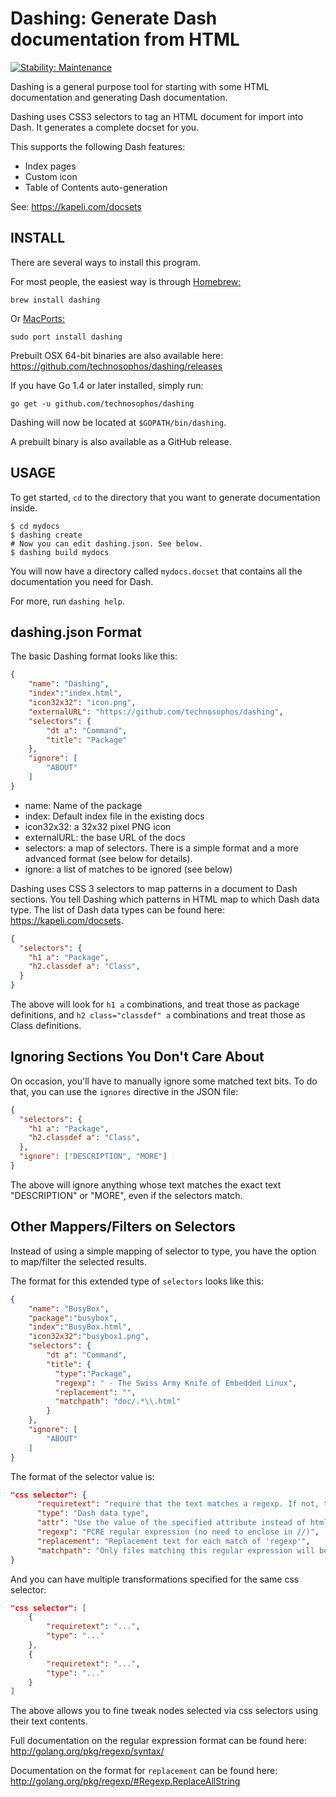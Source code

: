 # Dashing: Generate Dash documentation from HTML
[![Stability: Maintenance](https://masterminds.github.io/stability/maintenance.svg)](https://masterminds.github.io/stability/maintenance.html)


Dashing is a general purpose tool for starting with some HTML
documentation and generating Dash documentation.

Dashing uses CSS3 selectors to tag an HTML document for import into
Dash. It generates a complete docset for you.

This supports the following Dash features:

- Index pages
- Custom icon
- Table of Contents auto-generation

See:
https://kapeli.com/docsets

## INSTALL

There are several ways to install this program.

For most people, the easiest way is through [Homebrew:](https://brew.sh/)

```
brew install dashing
```

Or [MacPorts:](https://www.macports.org/)

```
sudo port install dashing
```

Prebuilt OSX 64-bit binaries are also available here:
https://github.com/technosophos/dashing/releases

If you have Go 1.4 or later installed, simply run:

```
go get -u github.com/technosophos/dashing
```

Dashing will now be located at `$GOPATH/bin/dashing`.

A prebuilt binary is also available as a GitHub release.

## USAGE

To get started, `cd` to the directory that you want to generate
documentation inside.

```
$ cd mydocs
$ dashing create
# Now you can edit dashing.json. See below.
$ dashing build mydocs
```

You will now have a directory called `mydocs.docset` that contains all
the documentation you need for Dash.

For more, run `dashing help`.

## dashing.json Format

The basic Dashing format looks like this:

```json
{
    "name": "Dashing",
    "index":"index.html",
    "icon32x32": "icon.png",
    "externalURL": "https://github.com/technosophos/dashing",
    "selectors": {
        "dt a": "Command",
        "title": "Package"
    },
    "ignore": [
        "ABOUT"
    ]
}
```

- name: Name of the package
- index: Default index file in the existing docs
- icon32x32: a 32x32 pixel PNG icon
- externalURL: the base URL of the docs
- selectors: a map of selectors. There is a simple format and
  a more advanced format (see below for details).
- ignore: a list of matches to be ignored (see below)

Dashing uses CSS 3 selectors to map patterns in a document to Dash
sections. You tell Dashing which patterns in HTML map to which Dash data
type. The list of Dash data types can be found here: https://kapeli.com/docsets.

```json
{
  "selectors": {
    "h1 a": "Package",
    "h2.classdef a": "Class",
  }
}
```

The above will look for `h1 a` combinations, and treat those as package
definitions, and `h2 class="classdef" a` combinations and treat those as
Class definitions.

## Ignoring Sections You Don't Care About

On occasion, you'll have to manually ignore some matched text bits. To
do that, you can use the `ignores` directive in the JSON file:


```json
{
  "selectors": {
    "h1 a": "Package",
    "h2.classdef a": "Class",
  },
  "ignore": ["DESCRIPTION", "MORE"]
}
```

The above will ignore anything whose text matches the exact text "DESCRIPTION"
or "MORE", even if the selectors match.

## Other Mappers/Filters on Selectors

Instead of using a simple mapping of selector to type, you have the
option to map/filter the selected results.

The format for this extended type of `selectors` looks like this:

```json
{
    "name": "BusyBox",
    "package":"busybox",
    "index":"BusyBox.html",
    "icon32x32":"busybox1.png",
    "selectors": {
        "dt a": "Command",
        "title": {
          "type":"Package",
          "regexp": " - The Swiss Army Knife of Embedded Linux",
          "replacement": "",
          "matchpath": "doc/.*\\.html"
        }
    },
    "ignore": [
        "ABOUT"
    ]
}
```

The format of the selector value is:

```json
"css selector": {
      "requiretext": "require that the text matches a regexp. If not, this node is not considered as selected",
      "type": "Dash data type",
      "attr": "Use the value of the specified attribute instead of html node text as the basis for transformation",
      "regexp": "PCRE regular expression (no need to enclose in //)",
      "replacement": "Replacement text for each match of 'regexp'",
      "matchpath": "Only files matching this regular expression will be parsed. Will match all files if not set."
}
```

And you can have multiple transformations specified for the same css selector:

```json
"css selector": [
    {
        "requiretext": "...",
        "type": "..."
    },
    {
        "requiretext": "...",
        "type": "..."
    }
]
```

The above allows you to fine tweak nodes selected via css selectors using
their text contents.

Full documentation on the regular expression format can be found here:
http://golang.org/pkg/regexp/syntax/

Documentation on the format for `replacement` can be found here:
http://golang.org/pkg/regexp/#Regexp.ReplaceAllString
